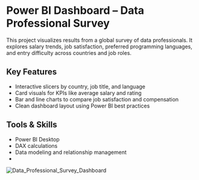 # Power BI Dashboard – Data Professional Survey

This project visualizes results from a global survey of data professionals. It explores salary trends, job satisfaction, preferred programming languages, and entry difficulty across countries and job roles.

## Key Features
- Interactive slicers by country, job title, and language
- Card visuals for KPIs like average salary and rating
- Bar and line charts to compare job satisfaction and compensation
- Clean dashboard layout using Power BI best practices

## Tools & Skills
- Power BI Desktop
- DAX calculations
- Data modeling and relationship management
- 
![Data_Professional_Survey_Dashboard](https://github.com/user-attachments/assets/071574ca-d8cb-4563-bb68-b84bbf89be54)
